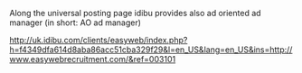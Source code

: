 Along the universal posting page idibu provides also ad oriented ad manager (in short: AO ad manager)

http://uk.idibu.com/clients/easyweb/index.php?h=f4349dfa614d8aba86acc51cba329f29&l=en_US&lang=en_US&ins=http://www.easywebrecruitment.com/&ref=003101
